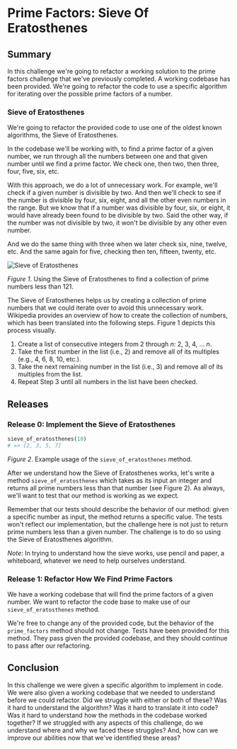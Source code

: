# Prime Factors: Sieve Of Eratosthenes

## Summary
In this challenge we're going to refactor a working solution to the prime factors challenge that we've previously completed.  A working codebase has been provided. We're going to refactor the code to use a specific algorithm for iterating over the possible prime factors of a number.

### Sieve of Eratosthenes
We're going to refactor the provided code to use one of the oldest known algorithms, the Sieve of Eratosthenes.

In the codebase we'll be working with, to find a prime factor of a given number, we run through all the numbers between one and that given number until we find a prime factor. We check one, then two, then three, four, five, six, etc.

With this approach, we do a lot of unnecessary work. For example, we'll check if a given number is divisible by two.  And then we'll check to see if the number is divisible by four, six, eight, and all the other even numbers in the range.  But we know that if a number was divisible by four, six, or eight, it would have already been found to be divisible by two.  Said the other way, if the number was not divisible by two, it won't be divisible by any other even number.

And we do the same thing with three when we later check six, nine, twelve, etc. And the same again for five, checking then ten, fifteen, twenty, etc.

![Sieve of Eratosthenes](http://upload.wikimedia.org/wikipedia/commons/b/b9/Sieve_of_Eratosthenes_animation.gif)

*Figure 1*.  Using the Sieve of Eratosthenes to find a collection of prime numbers less than 121.

The Sieve of Eratosthenes helps us by creating a collection of prime numbers that we could iterate over to avoid this unnecessary work. Wikipedia provides an overview of how to create the collection of numbers, which has been translated into the following steps. Figure 1 depicts this process visually.

1. Create a list of consecutive integers from 2 through *n*:  2, 3, 4, ... *n*.
2. Take the first number in the list (i.e., 2) and remove all of its multiples (e.g., 4, 6, 8, 10, etc.).
3. Take the next remaining number in the list (i.e., 3) and remove all of its multiples from the list.
4. Repeat Step 3 until all numbers in the list have been checked.


## Releases
### Release 0: Implement the Sieve of Eratosthenes
```ruby
sieve_of_eratosthenes(10)
# => [2, 3, 5, 7]
```
*Figure 2*.  Example usage of the `sieve_of_eratosthenes` method.

After we understand how the Sieve of Eratosthenes works, let's write a method `sieve_of_eratosthenes` which takes as its input an integer and returns all prime numbers less than that number (see Figure 2).  As always, we'll want to test that our method is working as we expect.

Remember that our tests should describe the behavior of our method: given a specific number as input, the method returns a specific value.  The tests won't reflect our implementation, but the challenge here is not just to return prime numbers less than a given number.  The challenge is to do so using the Sieve of Eratosthenes algorithm.

*Note:* In trying to understand how the sieve works, use pencil and paper, a whiteboard, whatever we need to help ourselves understand.


### Release 1: Refactor How We Find Prime Factors
We have a working codebase that will find the prime factors of a given number.  We want to refactor the code base to make use of our `sieve_of_eratosthenes` method.

We're free to change any of the provided code, but the behavior of the `prime_factors` method should not change.  Tests have been provided for this method.  They pass given the provided codebase, and they should continue to pass after our refactoring.


## Conclusion
In this challenge we were given a specific algorithm to implement in code.  We were also given a working codebase that we needed to understand before we could refactor.  Did we struggle with either or both of these?  Was it hard to understand the algorithm?  Was it hard to translate it into code?  Was it hard to understand how the methods in the codebase worked together?  If we struggled with any aspects of this challenge, do we understand where and why we faced these struggles?  And, how can we improve our abilities now that we've identified these areas?

